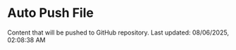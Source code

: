 # Auto Push File

Content that will be pushed to GitHub repository.
Last updated: 08/06/2025, 02:08:38 AM